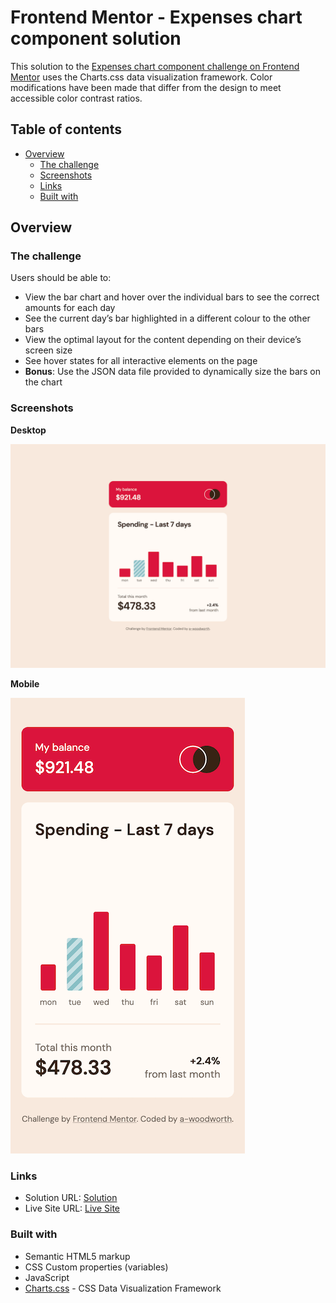 # Frontend Mentor - Expenses chart component solution

This solution to the [Expenses chart component challenge on Frontend Mentor](https://www.frontendmentor.io/challenges/expenses-chart-component-e7yJBUdjwt) uses the Charts.css data visualization framework. Color modifications have been made that differ from the design to meet accessible color contrast ratios.

## Table of contents

- [Overview](#overview)
  - [The challenge](#the-challenge)
  - [Screenshots](#screenshots)
  - [Links](#links)
  - [Built with](#built-with)

## Overview

### The challenge

Users should be able to:

- View the bar chart and hover over the individual bars to see the correct amounts for each day
- See the current day’s bar highlighted in a different colour to the other bars
- View the optimal layout for the content depending on their device’s screen size
- See hover states for all interactive elements on the page
- **Bonus**: Use the JSON data file provided to dynamically size the bars on the chart

### Screenshots

**Desktop**

![Desktop Sceenshot](screenshots/desktop-screenshot-1440px.png)

**Mobile**

![Mobile Sceenshot](screenshots/mobile-screenshot-375px.png)

### Links

- Solution URL: [Solution](https://www.frontendmentor.io/solutions/expenses-chart-component----chartscss-framework-and-javascript-_01GwTWpG5)
- Live Site URL: [Live Site](https://a-woodworth.github.io/expenses_chart_component)

### Built with

- Semantic HTML5 markup
- CSS Custom properties (variables)
- JavaScript
- [Charts.css](https://chartscss.org) - CSS Data Visualization Framework
